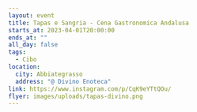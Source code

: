 ```yaml
---
layout: event
title: Tapas e Sangria - Cena Gastronomica Andalusa
starts_at: 2023-04-01T20:00:00
ends_at: ""
all_day: false
tags:
  - Cibo
location:
  city: Abbiategrasso
  address: "@ Divino Enoteca"
link: https://www.instagram.com/p/CqK9eYTtQOu/
flyer: images/uploads/tapas-divino.png
---
```


